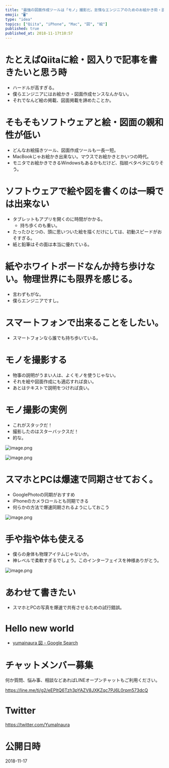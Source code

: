 ```yaml
---
title: "最強の図面作成ツールは「モノ」撮影だ。怠惰なエンジニアのためのお絵かき術・説明術。"
emoji: "🖥"
type: "idea"
topics: ["Qiita", "iPhone", "Mac", "図", "絵"]
published: true
published_at: 2018-11-17t10:57
---
```


# たとえばQiitaに絵・図入りで記事を書きたいと思う時

- ハードルが高すぎる。
- 僕らエンジニアにはお絵かき・図面作成センスなんかない。
- それでなんど絵の掲載、図面掲載を諦めたことか。

# そもそもソフトウェアと絵・図面の親和性が低い

- どんなお絵描きツール、図面作成ツールも一長一短。
- MacBookじゃお絵かき出来ない。マウスでお絵かきとかいつの時代。
- モニタでお絵かきできるWindowsもあるかもだけど、指紋ベタベタになりそう。

# ソフトウェアで絵や図を書くのは一瞬では出来ない

- タブレットもアプリを開くのに時間がかかる。
  - 持ち歩くのも重い。
- たったひとつの、頭に思いついた絵を描くだけにしては、初動スピードがおそすぎる。
- 紙と鉛筆はその面は本当に優れている。

# 紙やホワイトボードなんか持ち歩けない。物理世界にも限界を感じる。

- 言わずもがな。
- 僕らエンジニアですし。


# スマートフォンで出来ることをしたい。

- スマートフォンなら誰でも持ち歩いている。

# モノを撮影する

- 物事の説明がうまい人は、よくモノを使うじゃない。
- それを絵や図面作成にも適応すれば良い。
- あとはテキストで説明をつければ良い。

# モノ撮影の実例

- これがスタックだ！
- 撮影したのはスターバックスだ！
- 的な。

![image.png](https://qiita-image-store.s3.amazonaws.com/0/89618/bf2a5e85-73a6-1d06-29e2-bcdfb6635a1e.png)


![image.png](https://qiita-image-store.s3.amazonaws.com/0/89618/01af19c5-f9dd-a931-6573-e9215f85dff9.png)


# スマホとPCは爆速で同期させておく。

- GooglePhotoの同期がおすすめ
- iPhoneのカメラロールとも同期できる
- 何らかの方法で爆速同期されるようにしておこう

![image.png](https://qiita-image-store.s3.amazonaws.com/0/89618/12407fc8-8e56-e3f7-c108-c6f7db675a8d.png)

# 手や指や体も使える

- 僕らの身体も物理アイテムじゃないか。
- 神レベルで柔軟すぎるでしょう。このインターフェイスを神様ありがとう。

![image.png](https://qiita-image-store.s3.amazonaws.com/0/89618/e9e48aea-eb9a-b43d-b303-9588d3248ff0.png)

# あわせて書きたい

- スマホとPCの写真を爆速で共有させるための試行錯誤。

# Hello new world

- [yumainaura 図 - Google Search](https://www.google.co.jp/search?q=yumainaura+what&oq=yumainaura+図&aqs=chrome..69i57j69i60l3j69i64l2.5499j0j4&sourceid=chrome&ie=UTF-8)









<!-- Update From Qiita API -->

# チャットメンバー募集


何か質問、悩み事、相談などあればLINEオープンチャットもご利用ください。

https://line.me/ti/g2/eEPltQ6Tzh3pYAZV8JXKZqc7PJ6L0rpm573dcQ





# Twitter


https://twitter.com/YumaInaura


<!-- Update From Qiita API -->



# 公開日時

2018-11-17

